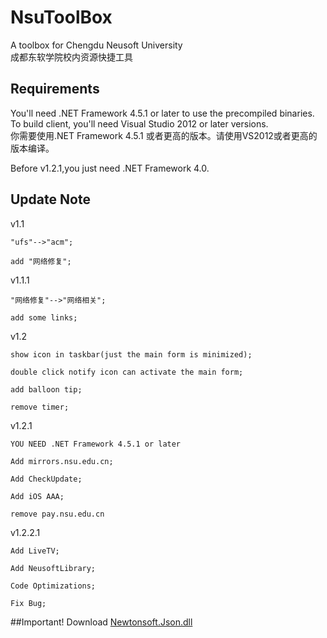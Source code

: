 # NsuToolBox
A toolbox for Chengdu Neusoft University 
</br>成都东软学院校内资源快捷工具

## Requirements
You'll need .NET Framework 4.5.1 or later to use the precompiled binaries. To build client, you'll need Visual Studio 2012 or later versions.
</br>你需要使用.NET Framework 4.5.1 或者更高的版本。请使用VS2012或者更高的版本编译。

Before v1.2.1,you just need .NET Framework 4.0.

## Update Note
v1.1

    "ufs"-->"acm";
    
    add "网络修复";

v1.1.1

    "网络修复"-->"网络相关";

    add some links;
    
v1.2

    show icon in taskbar(just the main form is minimized);

    double click notify icon can activate the main form;

    add balloon tip;

    remove timer;
    
v1.2.1

    YOU NEED .NET Framework 4.5.1 or later
    
    Add mirrors.nsu.edu.cn;
    
    Add CheckUpdate;
    
    Add iOS AAA;
    
    remove pay.nsu.edu.cn 
    
v1.2.2.1

    Add LiveTV;
    
    Add NeusoftLibrary;
    
    Code Optimizations;
    
    Fix Bug;
    
##Important!
Download [Newtonsoft.Json.dll](https://github.com/CmcnPro/NsuToolBox/releases/download/1.2.1/Newtonsoft.Json.dll "Newtonsoft.Json.dll")

